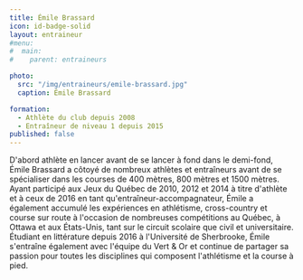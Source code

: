 ```yaml
---
title: Émile Brassard
icon: id-badge-solid
layout: entraineur
#menu:
#  main:
#    parent: entraineurs

photo:
  src: "/img/entraineurs/emile-brassard.jpg"
  caption: Émile Brassard

formation:
  - Athlète du club depuis 2008
  - Entraîneur de niveau 1 depuis 2015
published: false
---
```


D'abord athlète en lancer avant de se lancer à fond dans le demi-fond, Émile Brassard a côtoyé de nombreux athlètes et entraîneurs avant de se spécialiser dans les courses de 400 mètres, 800 mètres et 1500 mètres. Ayant participé aux Jeux du Québec de 2010, 2012 et 2014 à titre d'athlète et à ceux de 2016 en tant qu'entraîneur-accompagnateur, Émile a également accumulé les expériences en athlétisme, cross-country et course sur route à l'occasion de nombreuses compétitions au Québec, à Ottawa et aux États-Unis, tant sur le circuit scolaire que civil et universitaire. Étudiant en littérature depuis 2016 à l'Université de Sherbrooke, Émile s'entraîne également avec l'équipe du Vert &amp; Or et continue de partager sa passion pour toutes les disciplines qui composent l'athlétisme et la course à pied.
